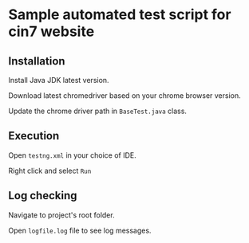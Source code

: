 # Sample automated test script for cin7 website

## Installation
Install Java JDK latest version.

Download latest chromedriver based on your chrome browser version.

Update the chrome driver path in ```BaseTest.java``` class.

## Execution
Open ```testng.xml``` in your choice of IDE.

Right click and select ```Run```

## Log checking
Navigate to project's root folder.

Open ```logfile.log``` file to see log messages.
